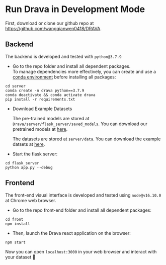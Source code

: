 # Run Drava in Development Mode
First, download or clone our github repo at https://github.com/wangqianwen0418/DRAVA.


## Backend

The backend is developed and tested with `python@3.7.9`


- Go to the repo folder and install all dependent packages.  
To manage dependencies more effectively, you can create and use a [conda environment](https://docs.conda.io/projects/conda/en/latest/user-guide/tasks/manage-environments.html) before installing all packages:

```
cd server
conda create -n drava python==3.7.9
conda deactivate && conda activate drava
pip install -r requirements.txt
```

- Download Example Datasets  
  
    The pre-trained models are stored at `Drava/server/flask_server/saved_models`.
    You can download our pretrained models at [here](https://drive.google.com/drive/folders/11K-v8Fn4PbbRqCcrRpLSsnvxBaOPH1db?usp=sharing).

    The datasets are stored at `server/data`.
    You can download the example datsets at [here](https://drive.google.com/drive/folders/16kbJq_46-4Busrz_87vGFyKAsy15oIU3?usp=sharing).

- Start the flask server:

```
cd flask_server
python app.py --debug
```

## Frontend

The front-end visual interface is developed and tested using `node@v16.10.0` at Chrome web browser.


- Go to the repo front-end folder and install all dependent packages:

```
cd front
npm install
```

- Then, launch the Drava react application on the browser:

```
npm start
```

Now you can open `localhost:3000` in your web browser and interact with your dataset :tada: